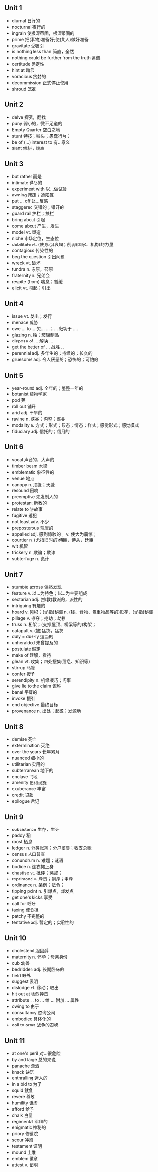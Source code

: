 ## Unit 1

- diurnal 日行的
- nocturnal 夜行的
- ingrain 使根深蒂固，根深蒂固的
- prime 把(事物)准备好;使(某人)做好准备
- gravitate 受吸引
- is nothing less than 简直，全然
- nothing could be further from the truth 离谱
- certitude 确定性
- hint at 暗示
- voracious 贪婪的
- decommission 正式停止使用
- shroud 笼罩

## Unit 2

- delve 探究，翻找
- puny 弱小的，微不足道的
- Empty Quarter 空白之地
- stunt 特技；噱头；愚蠢行为；
- be of (...) interest to 有...意义
- slant 倾斜；观点

## Unit 3

- but rather 而是
- intimate 详尽的
- experiment with 以…做试验
- awning 雨篷；遮阳篷
- put ... off 让...反感
- staggered 交错的；错开的
- guard rail 护栏；扶栏
- bring about 引起
- come about 产生，发生
- model vt. 塑造
- niche 市场定位，生态位
- debilitate vt. (使身心)衰竭；削弱(国家、机构)的力量
- contagious 传染性的
- beg the question 引出问题
- wreck vt. 破坏
- tundra n. 冻原，苔原
- fraternity n. 兄弟会
- respite (from) 喘息；暂缓
- elicit vt. 引起；引出

## Unit 4

- issue vt. 发出；发行
- menace 威胁
- owe ... to ... 欠... ...；... 归功于 ....
- glazing n. 釉；玻璃制品
- dispose of ... 解决 ...
- get the better of ... 战胜 ...
- perennial adj. 多年生的；持续的；长久的
- gruesome adj. 令人厌恶的；恐怖的；可怕的

## Unit 5

- year-round adj. 全年的；整整一年的
- botanist 植物学家
- pod 荚
- roll out 铺开
- arid adj. 干旱的
- ravine n. 峡谷；沟壑；溪谷
- modality n. 方式；形式；形态；情态；样式；感觉形式；感觉模式
- fiduciary adj. 信托的；信用的

## Unit 6

- vocal 声音的，大声的
- timber beam 木梁
- emblematic 象征性的
- venue 地点
- canopy n. 顶篷；天蓬
- resound 回响
- preemptive 先发制人的
- protestant 新教的
- relate to 讲故事
- fugitive 逃犯
- not least adv. 不少
- preposterous 荒唐的
- appalled adj. 感到惊骇的； v. 使大为震惊；
- courtier n. (尤指旧时的)侍臣，侍从，廷臣
- wit 机智
- trickery n. 欺骗；欺诈
- subterfuge n. 诡计

## Unit 7

- stumble across 偶然发现
- feature v. 以…为特色；以…为主要组成
- sectarian adj. (宗教)教派的，派性的
- intriguing 有趣的
- hoard v. 囤积；(尤指)秘藏 n. (钱、食物、贵重物品等的)贮存，(尤指)秘藏
- pillage v. 掠夺；抢劫；劫掠
- truss n. 桁架；(支撑屋顶、桥梁等的)构架；
- catapult v. (被)猛掷，猛扔
- duly = due-ly 适当的
- unheralded 未曾提及的
- postulate 假定
- make of 理解，看待
- glean vt. 收集；四处搜集(信息、知识等)
- stirrup 马镫
- confer 授予
- serendipity n. 机缘凑巧；巧事
- give lie to the claim 谎称
- banal 平庸的
- invoke 援引
- end objective 最终目标
- provenance n. 出处；起源；发源地

## Unit 8

- demise 死亡
- extermination 灭绝
- over the years 长年累月
- nuanced 细小的
- utilitarian 实用的
- subterranean 地下的
- enclave 飞地
- amenity 便利设施
- exuberance 丰富
- credit 贷款
- epilogue 后记

## Unit 9

- subsistence 生存，生计
- paddy 稻
- roost 栖息
- ledger n. 分类账簿；分户账簿；收支总账
- census 人口普查
- conundrum n. 难题；谜语
- bodice n. 连衣裙上身
- chastise vt. 批评；惩戒；
- reprimand v. 斥责；训斥；申斥
- ordinance n. 条例；法令；
- tipping point n. 引爆点，爆发点
- get one's kicks 享受
- call for 呼吁
- taxing 使负担
- patchy 不完整的
- tentative adj. 暂定的；实验性的

## Unit 10

- cholesterol 胆固醇
- maternity n. 怀孕；母亲身份
- cub 幼兽
- bedridden adj. 长期卧床的
- field 野外
- suggest 表明
- dislodge vt. 移动；取出
- hit out at 猛烈抨击
- attribute ... to ... 给 ... 附加 ... 属性
- owing to 由于
- consultancy 咨询公司
- embodied 具体化的
- call to arms 战争的召唤

## Unit 11

- at one's peril 对...很危险
- by and large 总的来说
- panache 潇洒
- knack 诀窍
- enthralling 迷人的
- in a bid to 为了
- squid 鱿鱼
- revere 尊敬
- humility 谦虚
- afford 给予
- chalk 白垩
- regimental 军团的
- enigmatic 神秘的
- priory 修道院
- scour 冲刷
- testament 证明
- mound 土堆
- emblem 徽章
- attest v. 证明